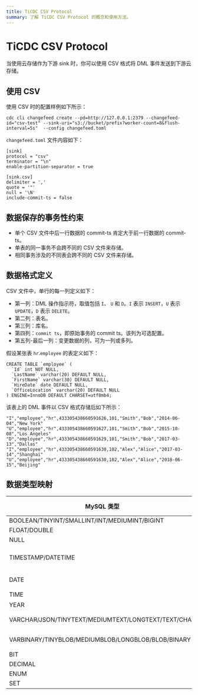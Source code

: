 ```yaml
---
title: TiCDC CSV Protocol
summary: 了解 TiCDC CSV Protocol 的概念和使用方法。
---
```


# TiCDC CSV Protocol

当使用云存储作为下游 sink 时，你可以使用 CSV 格式将 DML 事件发送到下游云存储。

## 使用 CSV

使用 CSV 时的配置样例如下所示：

```shell
cdc cli changefeed create --pd=http://127.0.0.1:2379 --changefeed-id="csv-test" --sink-uri="s3://bucket/prefix?worker-count=8&flush-interval=5s"  --config changefeed.toml
```

`changefeed.toml` 文件内容如下：

```
[sink]
protocol = "csv"
terminator = "\n"
enable-partition-separator = true

[sink.csv]
delimiter = ','
quote = '"'
null = '\N'
include-commit-ts = false
```

## 数据保存的事务性约束

- 单个 CSV 文件中后一行数据的 commit-ts 肯定大于前一行数据的 commit-ts。
- 单表的同一事务不会跨不同的 CSV 文件来存储。
- 相同事务涉及的不同表会跨不同的 CSV 文件来存储。

## 数据格式定义

CSV 文件中，单行的每一列定义如下：

- 第一列：DML 操作指示符，取值包括 `I`、 `U` 和 `D`。`I` 表示 `INSERT`，`U` 表示 `UPDATE`，`D` 表示 `DELETE`。
- 第二列：表名。
- 第三列：库名。
- 第四列：`commit ts`，即原始事务的 commit ts。该列为可选配置。
- 第五列-最后一列：变更数据的列，可为一列或多列。

假设某张表 `hr`.`employee` 的表定义如下：

```shell
CREATE TABLE `employee` (
  `Id` int NOT NULL,
  `LastName` varchar(20) DEFAULT NULL,
  `FirstName` varchar(30) DEFAULT NULL,
  `HireDate` date DEFAULT NULL,
  `OfficeLocation` varchar(20) DEFAULT NULL
) ENGINE=InnoDB DEFAULT CHARSET=utf8mb4;
```

该表上的 DML 事件以 CSV 格式存储后如下所示：

```shell
"I","employee","hr",433305438660591626,101,"Smith","Bob","2014-06-04","New York"
"U","employee","hr",433305438660591627,101,"Smith","Bob","2015-10-08","Los Angeles"
"D","employee","hr",433305438660591629,101,"Smith","Bob","2017-03-13","Dallas"
"I","employee","hr",433305438660591630,102,"Alex","Alice","2017-03-14","Shanghai"
"U","employee","hr",433305438660591630,102,"Alex","Alice","2018-06-15","Beijing"
```

## 数据类型映射

| MySQL 类型                                           | CSV 类型 | 示例                          | 描述                                   |
|-----------------------------------------------------|----------|------------------------------|---------------------------------------|
| BOOLEAN/TINYINT/SMALLINT/INT/MEDIUMINT/BIGINT       | Integer  | 123                          |  -                                     |
| FLOAT/DOUBLE                                        | Float    | 153.123                      |  -                                     |
| NULL                                                | Null     | \N                           | -                                      |
| TIMESTAMP/DATETIME                                  | String   | "1973-12-30 15:30:00.123456" | 格式: yyyy-MM-dd HH:mm:ss.%06d         |
| DATE                                                | String   | "2000-01-01"                 | 格式: yyyy-MM-dd                       |
| TIME                                                | String   | "23:59:59"                   | 格式: HH:mm:ss                         |
| YEAR                                                | Integer  | 1970                         |  -                                     |
| VARCHAR/JSON/TINYTEXT/MEDIUMTEXT/LONGTEXT/TEXT/CHAR | String   | "test"                       | 以 UTF-8 编码输出                       |
| VARBINARY/TINYBLOB/MEDIUMBLOB/LONGBLOB/BLOB/BINARY  | String   | "6Zi/5pav"                   | 以 base64 编码输出                      |
| BIT                                                 | Integer  | 81                           | -                                      |
| DECIMAL                                             | String   | "129012.1230000"             | -                                      |
| ENUM                                                | String   | "a"                          | -                                     |
| SET                                                 | String   | "a,b"                        | -                                     |
